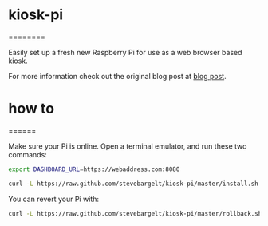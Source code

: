 # kiosk-pi
========

Easily set up a fresh new Raspberry Pi for use as a web browser based kiosk.

For more information check out the original blog post at [blog post](http://www.geckoboard.com/blog/geckoboard-and-raspberry-pi).


# how to
======

Make sure your Pi is online. Open a terminal emulator, and run these two commands:

```bash
export DASHBOARD_URL=https://webaddress.com:8080

curl -L https://raw.github.com/stevebargelt/kiosk-pi/master/install.sh | bash
```

You can revert your Pi with:

```bash
curl -L https://raw.github.com/stevebargelt/kiosk-pi/master/rollback.sh | bash
```